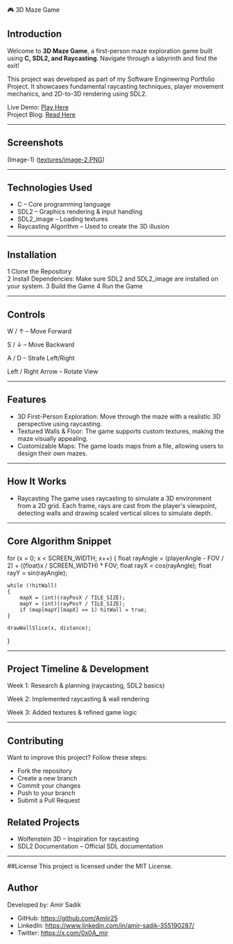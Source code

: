 🎮 3D Maze Game  

## Introduction  
Welcome to **3D Maze Game**, a first-person maze exploration game built using **C, SDL2, and Raycasting**. Navigate through a labyrinth and find the exit!  

This project was developed as part of my Software Engineering Portfolio Project. It showcases fundamental raycasting techniques, player movement mechanics, and 2D-to-3D rendering using SDL2.  

Live Demo: [Play Here](#)  
Project Blog: [Read Here](#)  

---

## Screenshots
 
(Image-1)
([textures/image-2.PNG](https://github.com/user-attachments/assets/6a42a370-9bb1-451a-8f1d-3ecd1b483547))

---

## Technologies Used

- C – Core programming language  
- SDL2 – Graphics rendering & input handling  
- SDL2_image – Loading textures  
- Raycasting Algorithm – Used to create the 3D illusion  

---

## Installation  

1️ Clone the Repository  
2️ Install Dependencies: Make sure SDL2 and SDL2_image are installed on your system.
3️ Build the Game
4️ Run the Game

---

## Controls

W / ↑ – Move Forward

S / ↓ – Move Backward

A / D – Strafe Left/Right

Left / Right Arrow – Rotate View

---

## Features
- 3D First-Person Exploration: Move through the maze with a realistic 3D perspective using raycasting.
- Textured Walls & Floor: The game supports custom textures, making the maze visually appealing.
- Customizable Maps: The game loads maps from a file, allowing users to design their own mazes.

---

## How It Works
- Raycasting
The game uses raycasting to simulate a 3D environment from a 2D grid. Each frame, rays are cast from the player's viewpoint, detecting walls and drawing scaled vertical slices to simulate depth.

---

## Core Algorithm Snippet
for (x = 0; x < SCREEN_WIDTH; x++)
{
    float rayAngle = (playerAngle - FOV / 2) + ((float)x / SCREEN_WIDTH) * FOV;
    float rayX = cos(rayAngle);
    float rayY = sin(rayAngle);
    
    while (!hitWall)
    {
        mapX = (int)(rayPosX / TILE_SIZE);
        mapY = (int)(rayPosY / TILE_SIZE);
        if (map[mapY][mapX] == 1) hitWall = true;
    }
    
    drawWallSlice(x, distance);
}

---

## Project Timeline & Development
Week 1: Research & planning (raycasting, SDL2 basics)

Week 2: Implemented raycasting & wall rendering

Week 3: Added textures & refined game logic

---

## Contributing
Want to improve this project? Follow these steps:
- Fork the repository
- Create a new branch
- Commit your changes
- Push to your branch
- Submit a Pull Request

## Related Projects
- Wolfenstein 3D – Inspiration for raycasting
- SDL2 Documentation – Official SDL documentation

---

##License
This project is licensed under the MIT License.

## Author
Developed by: Amir Sadik
- GitHub: https://github.com/Amiir25
- LinkedIn: https://www.linkedin.com/in/amir-sadik-355190287/
- Twitter: https://x.com/0x0A_mir
